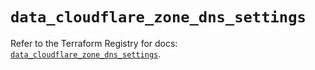 # `data_cloudflare_zone_dns_settings`

Refer to the Terraform Registry for docs: [`data_cloudflare_zone_dns_settings`](https://registry.terraform.io/providers/cloudflare/cloudflare/5.10.1/docs/data-sources/zone_dns_settings).
